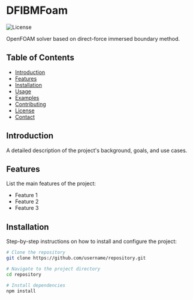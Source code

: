 # DFIBMFoam

![License](https://img.shields.io/badge/license-MIT-blue.svg) 

OpenFOAM solver based on direct-force immersed boundary method.

## Table of Contents

- [Introduction](#introduction)
- [Features](#features)
- [Installation](#installation)
- [Usage](#usage)
- [Examples](#examples)
- [Contributing](#contributing)
- [License](#license)
- [Contact](#contact)

## Introduction

A detailed description of the project's background, goals, and use cases.

## Features

List the main features of the project:

- Feature 1
- Feature 2
- Feature 3

## Installation

Step-by-step instructions on how to install and configure the project:

```bash
# Clone the repository
git clone https://github.com/username/repository.git

# Navigate to the project directory
cd repository

# Install dependencies
npm install

